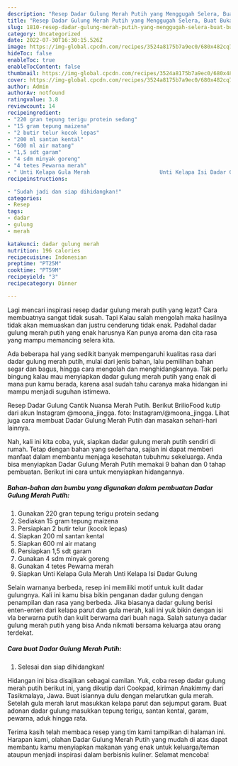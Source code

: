 ```yaml
---
description: "Resep Dadar Gulung Merah Putih yang Menggugah Selera, Buat Buka Puasa Bisa Manjain Lidah"
title: "Resep Dadar Gulung Merah Putih yang Menggugah Selera, Buat Buka Puasa Bisa Manjain Lidah"
slug: 1810-resep-dadar-gulung-merah-putih-yang-menggugah-selera-buat-buka-puasa-bisa-manjain-lidah
category: Uncategorized
date: 2022-07-30T16:30:15.526Z
image: https://img-global.cpcdn.com/recipes/3524a8175b7a9ec0/680x482cq70/dadar-gulung-merah-putih-foto-resep-utama.jpg
hideToc: false
enableToc: true
enableTocContent: false
thumbnail: https://img-global.cpcdn.com/recipes/3524a8175b7a9ec0/680x482cq70/dadar-gulung-merah-putih-foto-resep-utama.jpg
cover: https://img-global.cpcdn.com/recipes/3524a8175b7a9ec0/680x482cq70/dadar-gulung-merah-putih-foto-resep-utama.jpg
author: Admin
authorAv: notfound
ratingvalue: 3.8
reviewcount: 14
recipeingredient:
- "220 gran tepung terigu protein sedang"
- "15 gram tepung maizena"
- "2 butir telur kocok lepas"
- "200 ml santan kental"
- "600 ml air matang"
- "1,5 sdt garam"
- "4 sdm minyak goreng"
- "4 tetes Pewarna merah"
- " Unti Kelapa Gula Merah                      Unti Kelapa Isi Dadar Gulung"
recipeinstructions:

- "Sudah jadi dan siap dihidangkan!"
categories:
- Resep
tags:
- dadar
- gulung
- merah

katakunci: dadar gulung merah 
nutrition: 196 calories
recipecuisine: Indonesian
preptime: "PT25M"
cooktime: "PT59M"
recipeyield: "3"
recipecategory: Dinner

---
```



Lagi mencari inspirasi resep dadar gulung merah putih yang lezat? Cara membuatnya sangat tidak susah. Tapi Kalau salah mengolah maka hasilnya tidak akan memuaskan dan justru cenderung tidak enak. Padahal dadar gulung merah putih yang enak harusnya Kan punya aroma dan cita rasa yang mampu memancing selera kita.


Ada beberapa hal yang sedikit banyak mempengaruhi kualitas rasa dari dadar gulung merah putih, mulai dari jenis bahan, lalu pemilihan bahan segar dan bagus, hingga cara mengolah dan menghidangkannya. Tak perlu bingung kalau mau menyiapkan dadar gulung merah putih yang enak di mana pun kamu berada, karena asal sudah tahu caranya maka hidangan ini mampu menjadi suguhan istimewa.

Resep Dadar Gulung Cantik Nuansa Merah Putih. Berikut BrilioFood kutip dari akun Instagram @moona_jingga. foto: Instagram/@moona_jingga. Lihat juga cara membuat Dadar Gulung Merah Putih dan masakan sehari-hari lainnya.


Nah, kali ini kita coba, yuk, siapkan dadar gulung merah putih sendiri di rumah. Tetap dengan bahan yang sederhana, sajian ini dapat memberi manfaat dalam membantu menjaga kesehatan tubuhmu sekeluarga. Anda bisa menyiapkan Dadar Gulung Merah Putih memakai 9 bahan dan 0 tahap pembuatan. Berikut ini cara untuk menyiapkan hidangannya.

<!--inarticleads1-->

##### Bahan-bahan dan bumbu yang digunakan dalam pembuatan Dadar Gulung Merah Putih:

1. Gunakan 220 gran tepung terigu protein sedang
1. Sediakan 15 gram tepung maizena
1. Persiapkan 2 butir telur (kocok lepas)
1. Siapkan 200 ml santan kental
1. Siapkan 600 ml air matang
1. Persiapkan 1,5 sdt garam
1. Gunakan 4 sdm minyak goreng
1. Gunakan 4 tetes Pewarna merah
1. Siapkan  Unti Kelapa Gula Merah                      Unti Kelapa Isi Dadar Gulung


Selain warnanya berbeda, resep ini memiliki motif untuk kulit dadar gulungnya. Kali ini kamu bisa bikin penganan dadar gulung dengan penampilan dan rasa yang berbeda. Jika biasanya dadar gulung berisi enten-enten dari kelapa parut dan gula merah, kali ini yuk bikin dengan isi vla berwarna putih dan kulit berwarna dari buah naga. Salah satunya dadar gulung merah putih yang bisa Anda nikmati bersama keluarga atau orang terdekat. 

<!--inarticleads2-->

##### Cara buat Dadar Gulung Merah Putih:


1. Selesai dan siap dihidangkan!

Hidangan ini bisa disajikan sebagai camilan. Yuk, coba resep dadar gulung merah putih berikut ini, yang dikutip dari Cookpad, kiriman Anakimmy dari Tasikmalaya, Jawa. Buat isiannya dulu dengan melarutkan gula merah. Setelah gula merah larut masukkan kelapa parut dan sejumput garam. Buat adonan dadar gulung masukkan tepung terigu, santan kental, garam, pewarna, aduk hingga rata. 

Terima kasih telah membaca resep yang tim kami tampilkan di halaman ini. Harapan kami, olahan Dadar Gulung Merah Putih yang mudah di atas dapat membantu kamu menyiapkan makanan yang enak untuk keluarga/teman ataupun menjadi inspirasi dalam berbisnis kuliner. Selamat mencoba!
